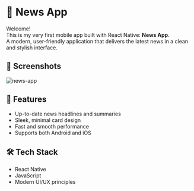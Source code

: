 # 📱 News App

Welcome!  
This is my very first mobile app built with React Native: **News App**.  
A modern, user-friendly application that delivers the latest news in a clean and stylish interface.

## 📸 Screenshots

![news-app](https://github.com/user-attachments/assets/5f7eddcb-7975-478e-860b-8ffc0659c98b)


## 🚀 Features

- Up-to-date news headlines and summaries
- Sleek, minimal card design
- Fast and smooth performance
- Supports both Android and iOS

## 🛠️ Tech Stack

- React Native
- JavaScript
- Modern UI/UX principles
